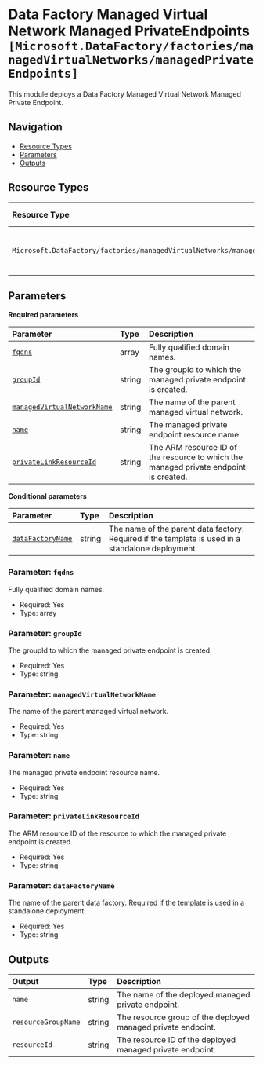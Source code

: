 # Data Factory Managed Virtual Network Managed PrivateEndpoints `[Microsoft.DataFactory/factories/managedVirtualNetworks/managedPrivateEndpoints]`

This module deploys a Data Factory Managed Virtual Network Managed Private Endpoint.

## Navigation

- [Resource Types](#Resource-Types)
- [Parameters](#Parameters)
- [Outputs](#Outputs)

## Resource Types

| Resource Type | API Version | References |
| :-- | :-- | :-- |
| `Microsoft.DataFactory/factories/managedVirtualNetworks/managedPrivateEndpoints` | 2018-06-01 | <ul style="padding-left: 0px;"><li>[AzAdvertizer](https://www.azadvertizer.net/azresourcetypes/microsoft.datafactory_factories_managedvirtualnetworks_managedprivateendpoints.html)</li><li>[Template reference](https://learn.microsoft.com/en-us/azure/templates/Microsoft.DataFactory/2018-06-01/factories/managedVirtualNetworks/managedPrivateEndpoints)</li></ul> |

## Parameters

**Required parameters**

| Parameter | Type | Description |
| :-- | :-- | :-- |
| [`fqdns`](#parameter-fqdns) | array | Fully qualified domain names. |
| [`groupId`](#parameter-groupid) | string | The groupId to which the managed private endpoint is created. |
| [`managedVirtualNetworkName`](#parameter-managedvirtualnetworkname) | string | The name of the parent managed virtual network. |
| [`name`](#parameter-name) | string | The managed private endpoint resource name. |
| [`privateLinkResourceId`](#parameter-privatelinkresourceid) | string | The ARM resource ID of the resource to which the managed private endpoint is created. |

**Conditional parameters**

| Parameter | Type | Description |
| :-- | :-- | :-- |
| [`dataFactoryName`](#parameter-datafactoryname) | string | The name of the parent data factory. Required if the template is used in a standalone deployment. |

### Parameter: `fqdns`

Fully qualified domain names.

- Required: Yes
- Type: array

### Parameter: `groupId`

The groupId to which the managed private endpoint is created.

- Required: Yes
- Type: string

### Parameter: `managedVirtualNetworkName`

The name of the parent managed virtual network.

- Required: Yes
- Type: string

### Parameter: `name`

The managed private endpoint resource name.

- Required: Yes
- Type: string

### Parameter: `privateLinkResourceId`

The ARM resource ID of the resource to which the managed private endpoint is created.

- Required: Yes
- Type: string

### Parameter: `dataFactoryName`

The name of the parent data factory. Required if the template is used in a standalone deployment.

- Required: Yes
- Type: string

## Outputs

| Output | Type | Description |
| :-- | :-- | :-- |
| `name` | string | The name of the deployed managed private endpoint. |
| `resourceGroupName` | string | The resource group of the deployed managed private endpoint. |
| `resourceId` | string | The resource ID of the deployed managed private endpoint. |
